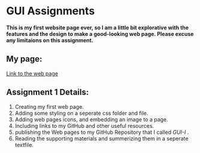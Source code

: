 # GUI Assignments

**This is my first website page ever, so I am a little bit explorative with the features and the design to make a good-looking web page. Please excuse any limitaions on this assignment.**

## My page: 
[Link to the web page](https://ayoubdarkaoui.github.io/GUI-I/)

## Assignment 1 Details: 
1. Creating my first web page. 
2. Adding some styling on a seperate css folder and file. 
3. Adding web pages icons, and embedding an image to a page. 
4. Including links to my GitHub and other useful resources. 
5. publishing the Web pages to my GitHub Repository that I 
   called *GUI-I* .  
6. Reading the supporting materials and summerizing them in a seperate textfile. 
